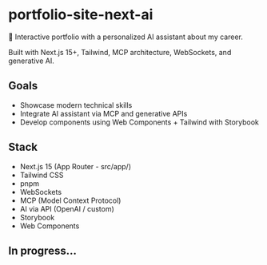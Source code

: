 # portfolio-site-next-ai

🧠 Interactive portfolio with a personalized AI assistant about my career.

Built with Next.js 15+, Tailwind, MCP architecture, WebSockets, and generative AI.

## Goals
- Showcase modern technical skills
- Integrate AI assistant via MCP and generative APIs
- Develop components using Web Components + Tailwind with Storybook

## Stack
- Next.js 15 (App Router - src/app/)
- Tailwind CSS
- pnpm
- WebSockets
- MCP (Model Context Protocol)
- AI via API (OpenAI / custom)
- Storybook
- Web Components

## In progress...
